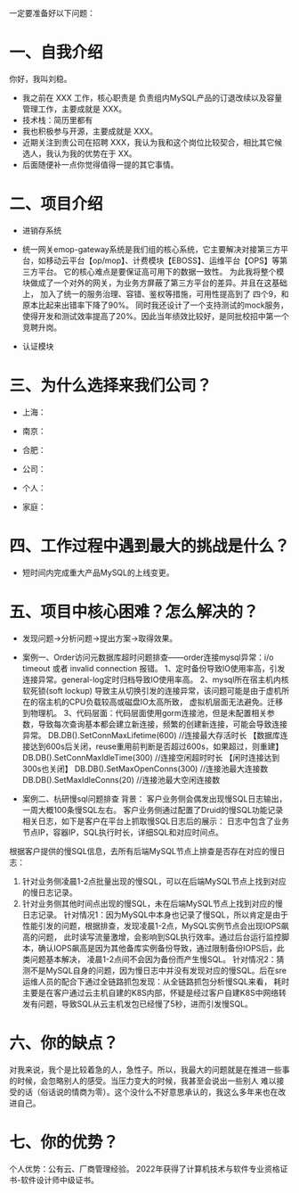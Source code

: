 一定要准备好以下问题：

# 一、自我介绍

你好，我叫刘稳。

- 我之前在 XXX 工作，核心职责是 负责组内MySQL产品的订退改续以及容量管理工作，主要成就是 XXX。
- 技术栈：简历里都有
- 我也积极参与开源，主要成就是 XXX。
- 近期关注到贵公司在招聘 XXX，我认为我和这个岗位比较契合，相比其它候选人，我认为我的优势在于 XX。
- 后面随便补一点你觉得值得一提的其它事情。

# 二、项目介绍

- 进销存系统

- 统一网关emop-gateway系统是我们组的核心系统，它主要解决对接第三方平台，如移动云平台【op/mop】、计费模块【EBOSS】、运维平台【OPS】等第三方平台。
  它的核心难点是要保证高可用下的数据一致性。 为此我将整个模块做成了一个对外的网关，为业务方屏蔽了第三方平台的差异。并且在这基础上，
  加入了统一的服务治理、容错、鉴权等措施，可用性提高到了 四个9，和原本比起来出错率下降了90%。
  同时我还设计了一个支持测试的mock服务，使得开发和测试效率提高了20%。因此当年绩效比较好，是同批校招中第一个竞聘升岗。

- 认证模块

# 三、为什么选择来我们公司？

- 上海：
- 南京：
- 合肥：

- 公司：
- 个人：
- 家庭：

# 四、工作过程中遇到最大的挑战是什么？

- 短时间内完成重大产品MySQL的上线变更。

# 五、项目中核心困难？怎么解决的？

- 发现问题→分析问题→提出方案→取得效果。

- 案例一、Order访问元数据库超时问题排查——order连接mysql异常：i/o timeout 或者 invalid connection 报错。
  1、定时备份导致IO使用率高，引发连接异常。general-log定时归档导致IO使用率高。
  2、mysql所在宿主机内核软死锁(soft lockup) 导致主从切换引发的连接异常，该问题可能是由于虚机所在的宿主机的CPU负载较高或磁盘IO太高所致，
  虚拟机层面无法避免。迁移到物理机。
  3、代码层面：代码层面使用gorm连接池，但是未配置相关参数，导致每次查询基本都会建立新连接，频繁的创建新连接，可能会导致连接异常。
  DB.DB().SetConnMaxLifetime(600)    //连接最大存活时长 【数据库连接达到600s后关闭，reuse重用前判断是否超过600s，如果超过，则重建】
  DB.DB().SetConnMaxIdleTime(300)    //连接空闲超时时长 【闲时连接达到300s也关闭】
  DB.DB().SetMaxOpenConns(300)       //连接池最大连接数
  DB.DB().SetMaxIdleConns(20)        //连接池最大空闲连接数

- 案例二、杭研慢sql问题排查
  背景：
  客户业务侧会偶发出现慢SQL日志输出，一周大概100条慢SQL左右。
  客户业务侧通过配置了Druid的慢SQL功能记录相关日志，如下是客户在平台上抓取慢SQL日志后的展示：
  日志中包含了业务节点IP，容器IP，SQL执行时长，详细SQL和对应时间点。

根据客户提供的慢SQL信息，去所有后端MySQL节点上排查是否存在对应的慢日志：

1. 针对业务侧凌晨1-2点批量出现的慢SQL，可以在后端MySQL节点上找到对应的慢日志记录。
2. 针对业务侧其他时间点出现的慢SQL，未在后端MySQL节点上找到对应的慢日志记录。
   针对情况1：因为MySQL中本身也记录了慢SQL，所以肯定是由于性能引发的问题，根据排查，发现凌晨1-2点，MySQL实例节点会出现IOPS飙高的问题，
   此时读写流量激增，会影响到SQL执行效率。通过后台运行监控脚本，确认IOPS飙高是因为其他备库实例备份导致，通过限制备份IOPS后，此类问题基本解决，
   凌晨1-2点间不会因为备份而产生慢SQL。
   针对情况2：猜测不是MySQL自身的问题，因为慢日志中并没有发现对应的慢SQL。后在sre运维人员的配合下通过全链路抓包发现：从全链路抓包分析慢SQL来看，
   耗时主要是在客户通过云主机自建的K8S内部，怀疑是经过客户自建K8S中网络转发有问题，导致SQL从云主机发包已经慢了5秒，进而引发慢SQL。

# 六、你的缺点？

对我来说，我个是比较着急的人，急性子。所以，我最大的问题就是在推进一些事的时候，会忽略别人的感受。当压力变大的时候，我甚至会说出一些别人
难以接受的话（俗话说的情商为零）。这个没什么不好意思承认的，我这么多年来也在改进自己。

# 七、你的优势？

个人优势：公有云、厂商管理经验。
2022年获得了计算机技术与软件专业资格证书-软件设计师中级证书。

